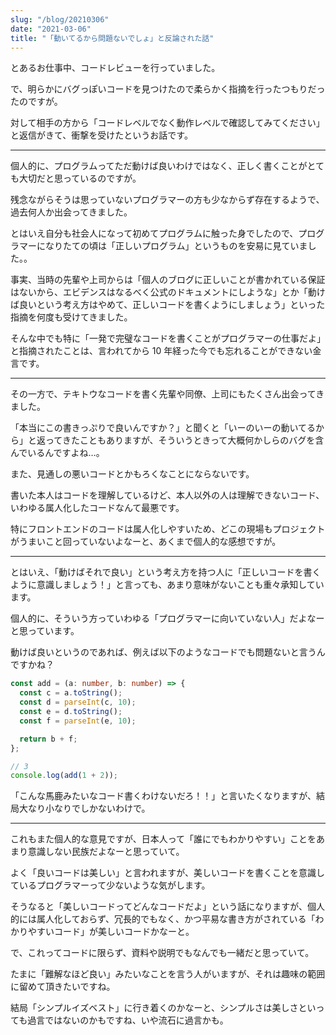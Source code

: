 ```yaml
---
slug: "/blog/20210306"
date: "2021-03-06"
title: "「動いてるから問題ないでしょ」と反論された話"
---
```


とあるお仕事中、コードレビューを行っていました。

で、明らかにバグっぽいコードを見つけたので柔らかく指摘を行ったつもりだったのですが。

対して相手の方から「コードレベルでなく動作レベルで確認してみてください」と返信がきて、衝撃を受けたというお話です。

---

個人的に、プログラムってただ動けば良いわけではなく、正しく書くことがとても大切だと思っているのですが。

残念ながらそうは思っていないプログラマーの方も少なからず存在するようで、過去何人か出会ってきました。

とはいえ自分も社会人になって初めてプログラムに触った身でしたので、プログラマーになりたての頃は「正しいプログラム」というものを安易に見ていました。。

事実、当時の先輩や上司からは「個人のブログに正しいことが書かれている保証はないから、エビデンスはなるべく公式のドキュメントにしような」とか「動けば良いという考え方はやめて、正しいコードを書くようにしましょう」といった指摘を何度も受けてきました。

そんな中でも特に「一発で完璧なコードを書くことがプログラマーの仕事だよ」と指摘されたことは、言われてから 10 年経った今でも忘れることができない金言です。

---

その一方で、テキトウなコードを書く先輩や同僚、上司にもたくさん出会ってきました。

「本当にこの書きっぷりで良いんですか？」と聞くと「いーのいーの動いてるから」と返ってきたこともありますが、そういうときって大概何かしらのバグを含んでいるんですよね…。

また、見通しの悪いコードとかもろくなことにならないです。

書いた本人はコードを理解しているけど、本人以外の人は理解できないコード、いわゆる属人化したコードなんて最悪です。

特にフロントエンドのコードは属人化しやすいため、どこの現場もプロジェクトがうまいこと回っていないよなーと、あくまで個人的な感想ですが。

---

とはいえ、「動けばそれで良い」という考え方を持つ人に「正しいコードを書くように意識しましょう！」と言っても、あまり意味がないことも重々承知しています。

個人的に、そういう方っていわゆる「プログラマーに向いていない人」だよなーと思っています。

動けば良いというのであれば、例えば以下のようなコードでも問題ないと言うんですかね？

```ts
const add = (a: number, b: number) => {
  const c = a.toString();
  const d = parseInt(c, 10);
  const e = d.toString();
  const f = parseInt(e, 10);

  return b + f;
};

// 3
console.log(add(1 + 2));
```

「こんな馬鹿みたいなコード書くわけないだろ！！」と言いたくなりますが、結局大なり小なりでしかないわけで。

---

これもまた個人的な意見ですが、日本人って「誰にでもわかりやすい」ことをあまり意識しない民族だよなーと思っていて。

よく「良いコードは美しい」と言われますが、美しいコードを書くことを意識しているプログラマーって少ないような気がします。

そうなると「美しいコードってどんなコードだよ」という話になりますが、個人的には属人化しておらず、冗長的でもなく、かつ平易な書き方がされている「わかりやすいコード」が美しいコードかなーと。

で、これってコードに限らず、資料や説明でもなんでも一緒だと思っていて。

たまに「難解なほど良い」みたいなことを言う人がいますが、それは趣味の範囲に留めて頂きたいですね。

結局「シンプルイズベスト」に行き着くのかなーと、シンプルさは美しさといっても過言ではないのかもですね、いや流石に過言かも。
